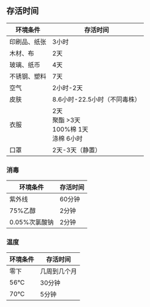 ## 存活时间

| 环境条件 | 存活时间 |
| --- | --- |
| 印刷品、纸张 | 3小时 |
| 木材、布 | 2天 |
| 玻璃、纸币 | 4天 |
| 不锈钢、塑料 | 7天 |
| 空气 | 2小时-2天 |
| 皮肤 | 8.6小时-22.5小时（不同毒株） |
| 衣服 | 2天<br>聚酯 >3天<br>100%棉 1天<br>涤棉 6小时 |
| 口罩 | 2天-3天（静置） |

### 消毒

| 环境条件 | 存活时间 |
| --- | --- |
| 紫外线 | 60分钟 |
| 75%乙醇 | 2分钟 |
| 0.05%次氯酸钠 | 2分钟 |

### 温度

| 环境条件 | 存活时间 |
| --- | --- |
| 零下 | 几周到几个月 |
| 56°C | 30分钟 |
| 70°C | 5分钟 |
